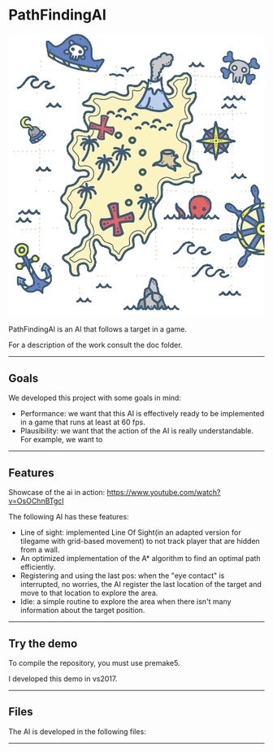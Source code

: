 # PathFindingAI

<!-- ![logo](presentation/projectLogo.png) -->
<p align="center">
  <img src="presentation/projectLogo.png" alt="Image Description">
</p>

PathFindingAI is an AI that follows a target in a game.

For a description of the work consult the doc folder.

***
## Goals

We developed this project with some goals in mind:
- Performance: we want that this AI is effectively ready to be implemented in a game that runs at least at 60 fps.
- Plausibility: we want that the action of the AI is really understandable. For example, we want to 

***
## Features

Showcase of the ai in action: https://www.youtube.com/watch?v=OsOChnBTgcI

The following AI has these features:
- Line of sight: implemented Line Of Sight(in an adapted version for tilegame with grid-based movement) to not track player
that are hidden from a wall.   
- An optimized implementation of the A* algorithm to find an optimal path efficiently.
- Registering and using the last pos: when the "eye contact" is interrupted, no worries, the AI register the last location of the target and move to that location to explore the area.
- Idle: a simple routine to explore the area when there isn't many information about the target position.

***
## Try the demo

To compile the repository, you must use premake5.

I developed this demo in vs2017.

***
## Files
The AI is developed in the following files:

***

